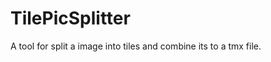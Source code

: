 TilePicSplitter
===============

A tool for split a image into tiles and combine its to a tmx file.
